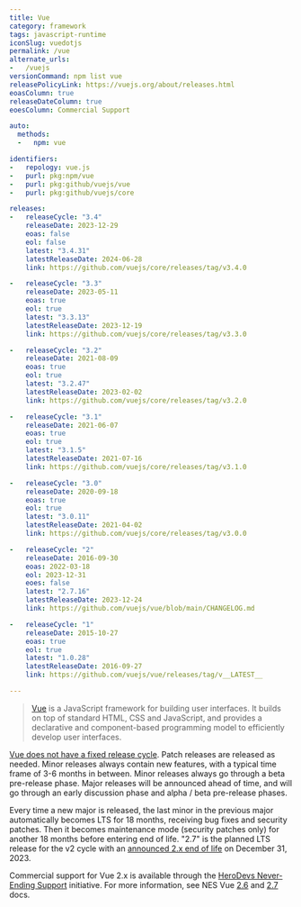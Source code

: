 ```yaml
---
title: Vue
category: framework
tags: javascript-runtime
iconSlug: vuedotjs
permalink: /vue
alternate_urls:
-   /vuejs
versionCommand: npm list vue
releasePolicyLink: https://vuejs.org/about/releases.html
eoasColumn: true
releaseDateColumn: true
eoesColumn: Commercial Support

auto:
  methods:
  -   npm: vue

identifiers:
-   repology: vue.js
-   purl: pkg:npm/vue
-   purl: pkg:github/vuejs/vue
-   purl: pkg:github/vuejs/core

releases:
-   releaseCycle: "3.4"
    releaseDate: 2023-12-29
    eoas: false
    eol: false
    latest: "3.4.31"
    latestReleaseDate: 2024-06-28
    link: https://github.com/vuejs/core/releases/tag/v3.4.0

-   releaseCycle: "3.3"
    releaseDate: 2023-05-11
    eoas: true
    eol: true
    latest: "3.3.13"
    latestReleaseDate: 2023-12-19
    link: https://github.com/vuejs/core/releases/tag/v3.3.0

-   releaseCycle: "3.2"
    releaseDate: 2021-08-09
    eoas: true
    eol: true
    latest: "3.2.47"
    latestReleaseDate: 2023-02-02
    link: https://github.com/vuejs/core/releases/tag/v3.2.0

-   releaseCycle: "3.1"
    releaseDate: 2021-06-07
    eoas: true
    eol: true
    latest: "3.1.5"
    latestReleaseDate: 2021-07-16
    link: https://github.com/vuejs/core/releases/tag/v3.1.0

-   releaseCycle: "3.0"
    releaseDate: 2020-09-18
    eoas: true
    eol: true
    latest: "3.0.11"
    latestReleaseDate: 2021-04-02
    link: https://github.com/vuejs/core/releases/tag/v3.0.0

-   releaseCycle: "2"
    releaseDate: 2016-09-30
    eoas: 2022-03-18
    eol: 2023-12-31
    eoes: false
    latest: "2.7.16"
    latestReleaseDate: 2023-12-24
    link: https://github.com/vuejs/vue/blob/main/CHANGELOG.md

-   releaseCycle: "1"
    releaseDate: 2015-10-27
    eoas: true
    eol: true
    latest: "1.0.28"
    latestReleaseDate: 2016-09-27
    link: https://github.com/vuejs/vue/releases/tag/v__LATEST__

---
```


> [Vue](https://vuejs.org/) is a JavaScript framework for building user interfaces. It builds on top
> of standard HTML, CSS and JavaScript, and provides a declarative and component-based programming
> model to efficiently develop user interfaces.

[Vue does not have a fixed release cycle](https://vuejs.org/about/releases.html). Patch releases are
released as needed. Minor releases always contain new features, with a typical time frame of 3-6
months in between. Minor releases always go through a beta pre-release phase. Major releases will be
announced ahead of time, and will go through an early discussion phase and alpha / beta pre-release
phases.

Every time a new major is released, the last minor in the previous major automatically becomes LTS
for 18 months, receiving bug fixes and security patches. Then it becomes maintenance mode (security
patches only) for another 18 months before entering end of life. "2.7" is the planned LTS release
for the v2 cycle with an [announced 2.x end of life](https://v2.vuejs.org/lts/) on December 31, 2023.

Commercial support for Vue 2.x is available through the [HeroDevs Never-Ending Support](https://www.herodevs.com/support/nes-vue)
initiative. For more information, see NES Vue [2.6](https://support.herodevs.com/hc/en-us/articles/21257913328909-Vue-2-6-NES) and
[2.7](https://support.herodevs.com/hc/en-us/articles/21257927146381-Vue-2-7-NES) docs.
